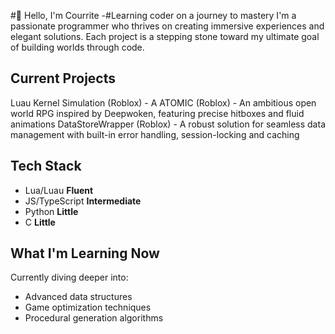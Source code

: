 #👋 Hello, I'm Courrite
-#Learning coder on a journey to mastery
I'm a passionate programmer who thrives on creating immersive experiences and elegant solutions. Each project is a stepping stone toward my ultimate goal of building worlds through code.

## Current Projects
Luau Kernel Simulation (Roblox) - A 
ATOMIC (Roblox) - An ambitious open world RPG inspired by Deepwoken, featuring precise hitboxes and fluid animations
DataStoreWrapper (Roblox) - A robust solution for seamless data management with built-in error handling, session-locking and caching

## Tech Stack
- Lua/Luau       **Fluent**
- JS/TypeScript  **Intermediate**
- Python         **Little**
- C              **Little**

## What I'm Learning Now
Currently diving deeper into:
- Advanced data structures
- Game optimization techniques
- Procedural generation algorithms
